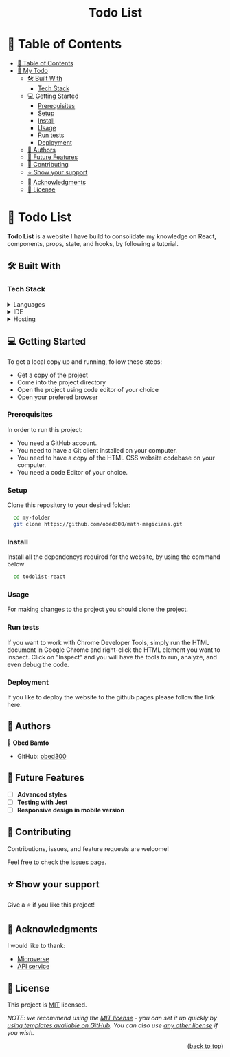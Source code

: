 <div align="center">
  <h1><b>Todo List</b></h1>
</div>

<!-- TABLE OF CONTENTS -->

# 📗 Table of Contents

- [📗 Table of Contents](#-table-of-contents)
- [📖 My Todo ](#-my-meals-)
  - [🛠 Built With ](#-built-with-)
    - [Tech Stack ](#tech-stack-)
  - [💻 Getting Started ](#-getting-started-)
    - [Prerequisites](#prerequisites)
    - [Setup](#setup)
    - [Install](#install)
    - [Usage](#usage)
    - [Run tests](#run-tests)
    - [Deployment](#deployment)
  - [👥 Authors ](#-authors-)
  - [🔭 Future Features ](#-future-features-)
  - [🤝 Contributing ](#-contributing-)
  - [⭐️ Show your support ](#️-show-your-support-)
  - [🙏 Acknowledgments ](#-acknowledgments-)
  - [📝 License ](#-license-)

<!-- PROJECT DESCRIPTION -->

# 📖 Todo List <a name="about-project"></a>

**Todo List** is a website I have build to consolidate my knowledge on React, components, props, state, and hooks, by following a tutorial.

## 🛠 Built With <a name="built-with"></a>

### Tech Stack <a name="tech-stack"></a>

<details>
  <summary>Languages</summary>
  <ul>
    <li><a href="https://html.spec.whatwg.org/">react</a></li>
  </ul>
</details>

<details>
  <summary>IDE</summary>
  <ul>
    <li><a href="https://code.visualstudio.com/">Visual Studio Code</a></li>
  </ul>
</details>

<details>
<summary>Hosting</summary>
  <ul>
    <li><a href="https://github.com/">GitHub</a></li>
  </ul>
</details>


<!-- GETTING STARTED -->

## 💻 Getting Started <a name="getting-started"></a>

To get a local copy up and running, follow these steps:
- Get a copy of the project
- Come into the project directory
- Open the project using code editor of your choice
- Open your prefered browser

### Prerequisites

In order to run this project:
- You need a GitHub account.
- You need to have a Git client installed on your computer.
- You need to have a copy of the HTML CSS website codebase on your computer.
- You need a code Editor of your choice.

### Setup

Clone this repository to your desired folder:

```sh
  cd my-folder
  git clone https://github.com/obed300/math-magicians.git
```

### Install

Install all the dependencys required for the website, by using the command below

```sh
  cd todolist-react
```

### Usage

For making changes to the project you should clone the project.

### Run tests

If you want to work with Chrome Developer Tools, simply run the HTML document in Google Chrome and right-click the HTML element you want to inspect. Click on "Inspect" and you will have the tools to run, analyze, and even debug the code.

### Deployment

If you like to deploy the website to the github pages please follow the link here.

<!-- AUTHORS -->

## 👥 Authors <a name="authors"></a>

👤 **Obed Bamfo**
- GitHub: [obed300](https://github.com/obed300)


<!-- FUTURE FEATURES -->

## 🔭 Future Features <a name="future-features"></a>

- [ ] **Advanced styles**
- [ ] **Testing with Jest**
- [ ] **Responsive design in mobile version**

<!-- CONTRIBUTING -->

## 🤝 Contributing <a name="contributing"></a>

Contributions, issues, and feature requests are welcome!

Feel free to check the [issues page](../../issues/).

<!-- SUPPORT -->

## ⭐️ Show your support <a name="support"></a>

Give a ⭐️ if you like this project!

<!-- ACKNOWLEDGEMENTS -->

## 🙏 Acknowledgments <a name="acknowledgements"></a>

I would like to thank:
- [Microverse](www.microverse.com)
- [API service](https://www.themealdb.com/api.php)

<!-- LICENSE -->

## 📝 License <a name="license"></a>

This project is [MIT](./License.md) licensed.

_NOTE: we recommend using the [MIT license](https://choosealicense.com/licenses/mit/) - you can set it up quickly by [using templates available on GitHub](https://docs.github.com/en/communities/setting-up-your-project-for-healthy-contributions/adding-a-license-to-a-repository). You can also use [any other license](https://choosealicense.com/licenses/) if you wish._

<p align="right">(<a href="#readme-top">back to top</a>)</p>
